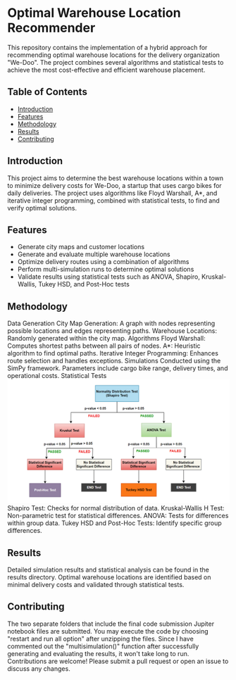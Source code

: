 # Optimal Warehouse Location Recommender

This repository contains the implementation of a hybrid approach for recommending optimal warehouse locations for the delivery organization "We-Doo". The project combines several algorithms and statistical tests to achieve the most cost-effective and efficient warehouse placement.

## Table of Contents

- [Introduction](#introduction)
- [Features](#features)
- [Methodology](#methodology)
- [Results](#results)
- [Contributing](#contributing)

## Introduction

This project aims to determine the best warehouse locations within a town to minimize delivery costs for We-Doo, a startup that uses cargo bikes for daily deliveries. The project uses algorithms like Floyd Warshall, A*, and iterative integer programming, combined with statistical tests, to find and verify optimal solutions.

## Features

- Generate city maps and customer locations
- Generate and evaluate multiple warehouse locations
- Optimize delivery routes using a combination of algorithms
- Perform multi-simulation runs to determine optimal solutions
- Validate results using statistical tests such as ANOVA, Shapiro, Kruskal-Wallis, Tukey HSD, and Post-Hoc tests

## Methodology
Data Generation
City Map Generation: A graph with nodes representing possible locations and edges representing paths.
Warehouse Locations: Randomly generated within the city map.
Algorithms
Floyd Warshall: Computes shortest paths between all pairs of nodes.
A*: Heuristic algorithm to find optimal paths.
Iterative Integer Programming: Enhances route selection and handles exceptions.
Simulations
Conducted using the SimPy framework.
Parameters include cargo bike range, delivery times, and operational costs.
Statistical Tests
![Flowchart of Statistical test](Images/Stat-test-flow.png)
Shapiro Test: Checks for normal distribution of data.
Kruskal-Wallis H Test: Non-parametric test for statistical differences.
ANOVA: Tests for differences within group data.
Tukey HSD and Post-Hoc Tests: Identify specific group differences.

## Results
Detailed simulation results and statistical analysis can be found in the results directory.
Optimal warehouse locations are identified based on minimal delivery costs and validated through statistical tests.

## Contributing
The two separate folders that include the final code submission Jupiter notebook files are submitted. You may execute the code by choosing "restart and run all option" after unzipping the files. Since I have commented out the "multisimulation()" function after successfully generating and evaluating the results, it won't take long to run.
Contributions are welcome! Please submit a pull request or open an issue to discuss any changes.


